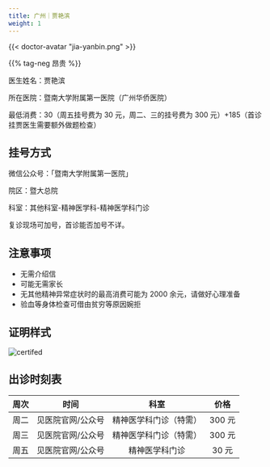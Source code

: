 ```yaml
---
title: 广州｜贾艳滨
weight: 1
---
```


{{< doctor-avatar "jia-yanbin.png" >}}

{{% tag-neg 昂贵 %}}

医生姓名：贾艳滨

所在医院：暨南大学附属第一医院（广州华侨医院）

最低消费：30（周五挂号费为 30 元，周二、三的挂号费为 300 元）+185（首诊挂贾医生需要额外做题检查）

## 挂号方式

微信公众号：「暨南大学附属第一医院」

院区：暨大总院

科室：其他科室-精神医学科-精神医学科门诊

复诊现场可加号，首诊能否加号不详。

## 注意事项

- 无需介绍信
- 可能无需家长
- 无其他精神异常症状时的最高消费可能为 2000 余元，请做好心理准备
- 验血等身体检查可借由贫穷等原因婉拒

## 证明样式

![certifed](images/doctor/jia-yanbin-zm.jpg)

## 出诊时刻表

| 周次 | 时间 | 科室 | 价格 |
| :---: | :---: | :---: | :---: |
| 周二 | 见医院官网/公众号 | 精神医学科门诊（特需）| 300 元 |
| 周三 | 见医院官网/公众号 | 精神医学科门诊（特需）| 300 元 |
| 周五 | 见医院官网/公众号 | 精神医学科门诊 | 30 元 |
